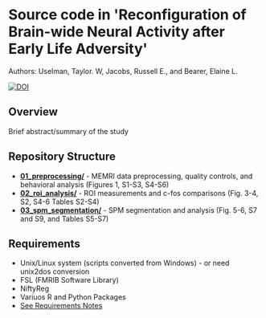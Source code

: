 # Source code in 'Reconfiguration of Brain-wide Neural Activity after Early Life Adversity'

Authors: Uselman, Taylor. W, Jacobs, Russell E., and Bearer, Elaine L.

[![DOI](https://img.shields.io/badge/DOI-10.xxxx/journal.xxxx-blue)](https://doi.org/10.xxxx/journal.xxxx)

## Overview
Brief abstract/summary of the study

## Repository Structure
- **[01_preprocessing/](01_preprocessing/)** - MEMRI data preprocessing, quality controls, and behavioral analysis (Figures 1, S1-S3, S4-S6)
- **[02_roi_analysis/](02_roi_analysis/)** - ROI measurements and c-fos comparisons (Fig. 3-4, S2, S4-6 Tables S2-S4)
- **[03_spm_segmentation/](03_spm_segmentation/)** - SPM segmentation and analysis (Fig. 5-6, S7 and S9, and Tables S5-S7)

## Requirements
- Unix/Linux system (scripts converted from Windows) - or need unix2dos conversion
- FSL (FMRIB Software Library)
- NiftyReg
- Variuos R and Python Packages
- [See Requirements Notes](requirements/requirements.md)
